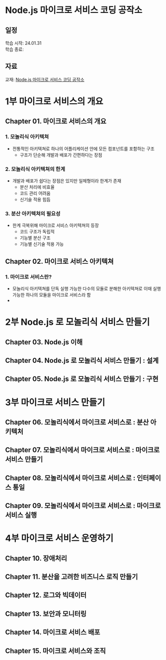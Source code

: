 # Node.js 마이크로 서비스 코딩 공작소

## 일정
학습 시작: 24.01.31   
학습 종료: 

## 자료
교재: [Node.js 마이크로 서비스 코딩 공작소]()

# 1부 마이크로 서비스의 개요
## Chapter 01. 마이크로 서비스의 개요
### 1. 모놀리식 아키텍쳐
- 전통적인 아키텍쳐로 하나의 어플리케이션 안에 모든 컴포넌트를 포함하는 구조
    - 구조가 단순해 개발과 배포가 간편하다는 장점
### 2. 모놀리식 아키텍쳐의 한계
- 개발과 배포가 쉽다는 장점은 있지만 일체형이라 한계가 존재
    - 분산 처리에 비효율
    - 코드 관리 어려움
    - 신기술 적용 힘듬
### 3. 분산 아키텍쳐의 필요성
- 한계 극복위해 마이크로 서비스 아키텍쳐의 등장
    - 코드 구조가 독립적
    - 기능별 분산 구조
    - 기능별 신기술 적용 가능

## Chapter 02. 마이크로 서비스 아키텍쳐
### 1. 마이크로 서비스란?
- 모놀리식 아키텍쳐를 단독 실행 가능한 다수의 모듈로 분해한 아키텍쳐로 이때 실행 가능한 하나의 모듈을 마이크로 서비스라 함
- 

# 2부 Node.js 로 모놀리식 서비스 만들기
## Chapter 03. Node.js 이해
## Chapter 04. Node.js 로 모놀리식 서비스 만들기 : 설계
## Chapter 05. Node.js 로 모놀리식 서비스 만들기 : 구현

# 3부 마이크로 서비스 만들기
## Chapter 06. 모놀리식에서 마이크로 서비스로 : 분산 아키텍처
## Chapter 07. 모놀리식에서 마이크로 서비스로 : 마이크로 서비스 만들기
## Chapter 08. 모놀리식에서 마이크로 서비스로 : 인터페이스 통일
## Chapter 09. 모놀리식에서 마이크로 서비스로 : 마이크로 서비스 실행

# 4부 마이크로 서비스 운영하기
## Chapter 10. 장애처리
## Chapter 11. 분산을 고려한 비즈니스 로직 만들기
## Chapter 12. 로그와 빅데이터
## Chapter 13. 보안과 모니터링
## Chapter 14. 마이크로 서비스 배포
## Chapter 15. 마이크로 서비스와 조직